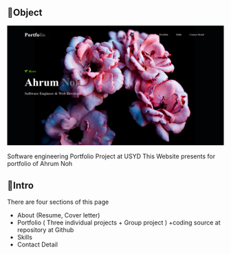 ## 🚩Object

![Introduction of this portfolio](https://github.com/ahrumnoh/introahrum/blob/main/assets/images/mockup.png?raw=true)

Software engineering Portfolio Project at USYD
This Website presents for portfolio of Ahrum Noh



## 💾Intro 

There are four sections of this page

* About (Resume, Cover letter)
* Portfolio ( Three individual projects + Group project ) 
 +coding source at repository at Github
* Skills
* Contact Detail










